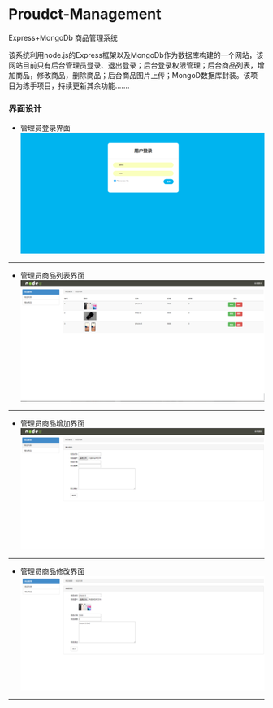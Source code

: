 # Proudct-Management
Express+MongoDb 商品管理系统

该系统利用node.js的Express框架以及MongoDb作为数据库构建的一个网站，该网站目前只有后台管理员登录、退出登录；后台登录权限管理；后台商品列表，增加商品，修改商品，删除商品；后台商品图片上传；MongoD数据库封装。该项目为练手项目，持续更新其余功能.......

### 界面设计
- 管理员登录界面
  ![image](https://github.com/zbMokite/Proudct-Management/blob/master/img/%E7%99%BB%E5%BD%95.png)
----------
- 管理员商品列表界面
  ![image](https://github.com/zbMokite/Proudct-Management/blob/master/img/%E5%95%86%E5%93%81%E7%95%8C%E9%9D%A2.png)
----------
- 管理员商品增加界面
  ![image](https://github.com/zbMokite/Proudct-Management/blob/master/img/%E6%96%B0%E5%A2%9E%E5%95%86%E5%93%81%E7%95%8C%E9%9D%A2.png)
----------
- 管理员商品修改界面
  ![image](https://github.com/zbMokite/Proudct-Management/blob/master/img/%E4%BF%AE%E6%94%B9%E5%95%86%E5%93%81%E7%95%8C%E9%9D%A2.png)
----------
